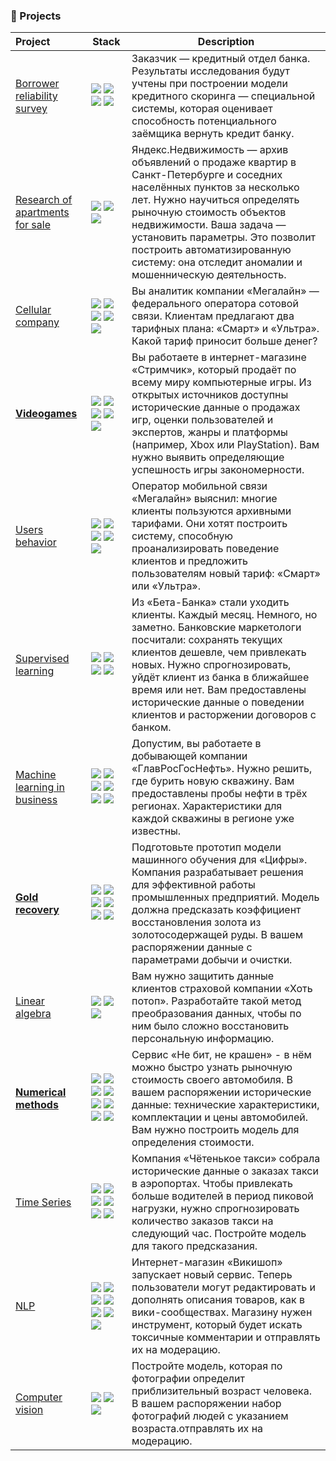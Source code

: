 ### 📝 Projects

| Project       | Stack                                                                                                             | Description                                                                                                           |
| :---- | ----------------------------------------------------------------------------------------------------------------- | ------------------------------------------------------------------------------------------------------------------- |
| [Borrower reliability survey](https://github.com/theshvd/Yandex_Practicum/blob/main/projects/Borrower%20reliability%20survey(2).ipynb) |<img src="https://img.shields.io/badge/Pandas-DEB887"> <img src="https://img.shields.io/badge/NumPy-DEB887"> <img src="https://img.shields.io/badge/SeaBorn-DEB887"> <img src="https://img.shields.io/badge/Matplotlib-DEB887">| Заказчик — кредитный отдел банка. Результаты исследования будут учтены при построении модели кредитного скоринга — специальной системы, которая оценивает способность потенциального заёмщика вернуть кредит банку.
|[Research of apartments for sale](https://github.com/theshvd/Yandex_Practicum/blob/main/projects/Research%20of%20apartments%20for%20sale(3).ipynb) |<img src="https://img.shields.io/badge/Pandas-DEB887"> <img src="https://img.shields.io/badge/NumPy-DEB887"> <img src="https://img.shields.io/badge/Matplotlib-DEB887">| Яндекс.Недвижимость — архив объявлений о продаже квартир в Санкт-Петербурге и соседних населённых пунктов за несколько лет. Нужно научиться определять рыночную стоимость объектов недвижимости. Ваша задача — установить параметры. Это позволит построить автоматизированную систему: она отследит аномалии и мошенническую деятельность.
|[Cellular company](https://github.com/theshvd/Yandex_Practicum/blob/main/projects/Cellular%20company(4).ipynb)|<img src="https://img.shields.io/badge/Pandas-DEB887"> <img src="https://img.shields.io/badge/NumPy-DEB887"> <img src="https://img.shields.io/badge/Matplotlib-DEB887"> <img src="https://img.shields.io/badge/SeaBorn-DEB887"> <img src="https://img.shields.io/badge/SciPy-DEB887">| Вы аналитик компании «Мегалайн» — федерального оператора сотовой связи. Клиентам предлагают два тарифных плана: «Смарт» и «Ультра». Какой тариф приносит больше денег?
|[**Videogames**](https://github.com/theshvd/Yandex_Practicum/blob/main/projects/Videogames(5).ipynb)|<img src="https://img.shields.io/badge/Pandas-DEB887"> <img src="https://img.shields.io/badge/Matplotlib-DEB887"> <img src="https://img.shields.io/badge/Plotly-DEB887"> <img src="https://img.shields.io/badge/SeaBorn-DEB887"> <img src="https://img.shields.io/badge/SciPy-DEB887">| Вы работаете в интернет-магазине «Стримчик», который продаёт по всему миру компьютерные игры. Из открытых источников доступны исторические данные о продажах игр, оценки пользователей и экспертов, жанры и платформы (например, Xbox или PlayStation). Вам нужно выявить определяющие успешность игры закономерности.
|[Users behavior](https://github.com/theshvd/Yandex_Practicum/blob/main/projects/Users%20behavior(6).ipynb)|<img src="https://img.shields.io/badge/Pandas-DEB887"> <img src="https://img.shields.io/badge/Matplotlib-DEB887"> <img src="https://img.shields.io/badge/NumPy-DEB887"> <img src="https://img.shields.io/badge/SeaBorn-DEB887"> <img src="https://img.shields.io/badge/ScikitLearn-DEB887">| Оператор мобильной связи «Мегалайн» выяснил: многие клиенты пользуются архивными тарифами. Они хотят построить систему, способную проанализировать поведение клиентов и предложить пользователям новый тариф: «Смарт» или «Ультра».
|[Supervised learning](https://github.com/theshvd/Yandex_Practicum/blob/main/projects/Supervised%20lerning(7).ipynb)|<img src="https://img.shields.io/badge/Pandas-DEB887"> <img src="https://img.shields.io/badge/Matplotlib-DEB887"> <img src="https://img.shields.io/badge/NumPy-DEB887"> <img src="https://img.shields.io/badge/ScikitLearn-DEB887">| Из «Бета-Банка» стали уходить клиенты. Каждый месяц. Немного, но заметно. Банковские маркетологи посчитали: сохранять текущих клиентов дешевле, чем привлекать новых. Нужно спрогнозировать, уйдёт клиент из банка в ближайшее время или нет. Вам предоставлены исторические данные о поведении клиентов и расторжении договоров с банком.
|[Machine learning in business](https://github.com/theshvd/Yandex_Practicum/blob/main/projects/Machine%20learning%20in%20business(8).ipynb)|<img src="https://img.shields.io/badge/Pandas-DEB887"> <img src="https://img.shields.io/badge/Matplotlib-DEB887"> <img src="https://img.shields.io/badge/NumPy-DEB887"> <img src="https://img.shields.io/badge/ScikitLearn-DEB887">  <img src="https://img.shields.io/badge/SciPy-DEB887">  <img src="https://img.shields.io/badge/Uuid-DEB887">| Допустим, вы работаете в добывающей компании «ГлавРосГосНефть». Нужно решить, где бурить новую скважину. Вам предоставлены пробы нефти в трёх регионах. Характеристики для каждой скважины в регионе уже известны.
|[**Gold recovery**](https://github.com/theshvd/Yandex_Practicum/blob/main/projects/Gold%20recovery(9).ipynb)|<img src="https://img.shields.io/badge/Pandas-DEB887"> <img src="https://img.shields.io/badge/Matplotlib-DEB887"> <img src="https://img.shields.io/badge/NumPy-DEB887"> <img src="https://img.shields.io/badge/ScikitLearn-DEB887">  <img src="https://img.shields.io/badge/СatBoost-DEB887">  <img src="https://img.shields.io/badge/Seaborn-DEB887">| Подготовьте прототип модели машинного обучения для «Цифры». Компания разрабатывает решения для эффективной работы промышленных предприятий. Модель должна предсказать коэффициент восстановления золота из золотосодержащей руды. В вашем распоряжении данные с параметрами добычи и очистки.
|[Linear algebra](https://github.com/theshvd/Yandex_Practicum/blob/main/projects/Linear%20algebra(10).ipynb)|<img src="https://img.shields.io/badge/Pandas-DEB887">  <img src="https://img.shields.io/badge/NumPy-DEB887"> <img src="https://img.shields.io/badge/ScikitLearn-DEB887">| Вам нужно защитить данные клиентов страховой компании «Хоть потоп». Разработайте такой метод преобразования данных, чтобы по ним было сложно восстановить персональную информацию.
|[**Numerical methods**](https://github.com/theshvd/Yandex_Practicum/blob/main/projects/Numerical%20Methods(11).ipynb)|<img src="https://img.shields.io/badge/Pandas-DEB887">  <img src="https://img.shields.io/badge/NumPy-DEB887"> <img src="https://img.shields.io/badge/ScikitLearn-DEB887"> <img src="https://img.shields.io/badge/Matplotlib-DEB887"> <img src="https://img.shields.io/badge/Seaborn-DEB887"> <img src="https://img.shields.io/badge/LightGBM-DEB887"> <img src="https://img.shields.io/badge/XGBoost-DEB887"> <img src="https://img.shields.io/badge/CatBoost-DEB887">| Сервис «Не бит, не крашен» - в нём можно быстро узнать рыночную стоимость своего автомобиля. В вашем распоряжении исторические данные: технические характеристики, комплектации и цены автомобилей. Вам нужно построить модель для определения стоимости.
|[Time Series](https://github.com/theshvd/Yandex_Practicum/blob/main/projects/Time%20Series(12).ipynb)|<img src="https://img.shields.io/badge/Pandas-DEB887">  <img src="https://img.shields.io/badge/NumPy-DEB887"> <img src="https://img.shields.io/badge/ScikitLearn-DEB887"> <img src="https://img.shields.io/badge/Matplotlib-DEB887"> <img src="https://img.shields.io/badge/SciPy-DEB887"> <img src="https://img.shields.io/badge/CatBoost-DEB887">| Компания «Чётенькое такси» собрала исторические данные о заказах такси в аэропортах. Чтобы привлекать больше водителей в период пиковой нагрузки, нужно спрогнозировать количество заказов такси на следующий час. Постройте модель для такого предсказания.
|[NLP](https://github.com/theshvd/Yandex_Practicum/blob/main/projects/NLP(13).ipynb)|<img src="https://img.shields.io/badge/Pandas-DEB887">  <img src="https://img.shields.io/badge/NumPy-DEB887"> <img src="https://img.shields.io/badge/ScikitLearn-DEB887"> <img src="https://img.shields.io/badge/PyTorch-DEB887"> <img src="https://img.shields.io/badge/Spacy-DEB887"> <img src="https://img.shields.io/badge/CatBoost-DEB887"> <img src="https://img.shields.io/badge/nltk-DEB887">| Интернет-магазин «Викишоп» запускает новый сервис. Теперь пользователи могут редактировать и дополнять описания товаров, как в вики-сообществах. Магазину нужен инструмент, который будет искать токсичные комментарии и отправлять их на модерацию.
|[Computer vision](https://github.com/theshvd/Yandex_Practicum/blob/main/projects/Computer%20vision(14).ipynb)|<img src="https://img.shields.io/badge/Pandas-DEB887">  <img src="https://img.shields.io/badge/NumPy-DEB887"> <img src="https://img.shields.io/badge/Keras-DEB887">| Постройте модель, которая по фотографии определит приблизительный возраст человека. В вашем распоряжении набор фотографий людей с указанием возраста.отправлять их на модерацию.
